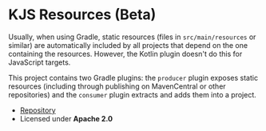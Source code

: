 # KJS Resources (Beta)

Usually, when using Gradle, static resources (files in `src/main/resources` or similar) are automatically included by all projects that depend on the one containing the resources. However, the Kotlin plugin doesn't do this for JavaScript targets.

This project contains two Gradle plugins: the `producer` plugin exposes static resources (including through publishing on MavenCentral or other repositories) and the `consumer` plugin extracts and adds them into a project.

<div class="grid cards" markdown>

- [Repository](https://gitlab.com/opensavvy/automation/kotlin-js-resources)
- Licensed under **Apache 2.0**

</div>

